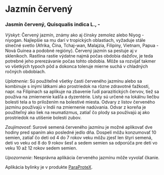 Jazmín červený
==============

### Jasmín červený, Quisqualis indica L., -

*Výskyt*: Červený jazmín, známy ako aj čínsky zemolez alebo Niyog - niyogan.
Najlepšie sa mu darí v tropických oblastiach, vyžaduje stále slnečné svetlo
(Afrika, Čína, Tchaj-wan, Malajzia, Filipíny, Vietnam, Papua - Nová Guinea a
podobné regióny). Červený jazmín sa pestuje aj v skleníkoch. Rastlina rastie
výdatne najmä počas obdobia dažďov, je teda potrebné jeho prerezávanie počas
tohto obdobia. Môže sa rozvíjať takmer vo všetkých typoch pôd a dokonca toleruje
mierne suchá v chladných ročných obdobiach.

*Uplatnenie*: Sú použiteľné všetky časti červeného jazmínu alebo sa kombinuje s
inými látkami ako prostriedok na rôzne zdravotné ťažkosti, napr. na Filipínach
sa aplikuje na zbavenie ľudí parazitických červov, tiež sa používa na zmiernenie
kašľa a dyzentérie. Listy sú určené na lokálnu liečbu bolesti tela a to
priložením na bolestivé miesta. Odvary z listov červeného jazmínu používajú v
Indii na zmiernenie nadúvania. Odvar z koreňa je použiteľný ako liek na
reumatizmus, zatiaľ čo plody sa používajú aj ako prostriedok na utíšenie bolesti
zubov.

*Zaujímavosť*: Surové semená červeného jazmínu je možné aplikovať dve hodiny
pred spaním ako posledné jedlo dňa. Dospelí môžu konzumovať 10 semien, zatiaľ čo
deti od 4 do 7 rokov veku môžu zjesť len štyri semená, deti vo veku od 8 do 9
rokov šesť a sedem semien sa odporúča pre deti vo veku 10 až 12 rokov sedem
semien.

*Upozornenie*: Nesprávna aplikácia červeného jazmínu môže vyvolať čkanie.

Aplikácia bylinky je v produkte
[ParaProteX](../procvi/paraprotex).

